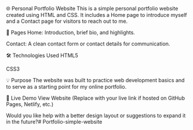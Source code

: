 🌐 Personal Portfolio Website
This is a simple personal portfolio website created using HTML and CSS. It includes a Home page to introduce myself and a Contact page for visitors to reach out to me.

📄 Pages
Home: Introduction, brief bio, and highlights.

Contact: A clean contact form or contact details for communication.

🛠️ Technologies Used
HTML5

CSS3

💡 Purpose
The website was built to practice web development basics and to serve as a starting point for my online portfolio.

🔗 Live Demo
View Website (Replace with your live link if hosted on GitHub Pages, Netlify, etc.)

Would you like help with a better design layout or suggestions to expand it in the future?# Portfolio-simple-website
